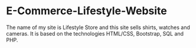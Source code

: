# E-Commerce-Lifestyle-Website

The name of my site is Lifestyle Store and this site sells shirts, watches and cameras. It is based on the technologies HTML/CSS, Bootstrap, SQL and PHP.
